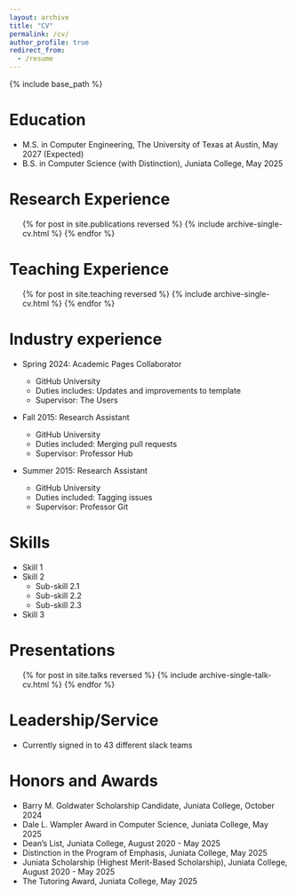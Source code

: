 ```yaml
---
layout: archive
title: "CV"
permalink: /cv/
author_profile: true
redirect_from:
  - /resume
---
```


{% include base_path %}

Education
======
* M.S. in Computer Engineering, The University of Texas at Austin, May 2027 (Expected)
* B.S. in Computer Science (with Distinction), Juniata College, May 2025

Research Experience
======
  <ul>{% for post in site.publications reversed %}
    {% include archive-single-cv.html %}
  {% endfor %}</ul>

Teaching Experience
======
  <ul>{% for post in site.teaching reversed %}
    {% include archive-single-cv.html %}
  {% endfor %}</ul>

Industry experience
======
* Spring 2024: Academic Pages Collaborator
  * GitHub University
  * Duties includes: Updates and improvements to template
  * Supervisor: The Users

* Fall 2015: Research Assistant
  * GitHub University
  * Duties included: Merging pull requests
  * Supervisor: Professor Hub

* Summer 2015: Research Assistant
  * GitHub University
  * Duties included: Tagging issues
  * Supervisor: Professor Git
  
Skills
======
* Skill 1
* Skill 2
  * Sub-skill 2.1
  * Sub-skill 2.2
  * Sub-skill 2.3
* Skill 3
  
Presentations
======
  <ul>{% for post in site.talks reversed %}
    {% include archive-single-talk-cv.html  %}
  {% endfor %}</ul>
  
Leadership/Service
======
* Currently signed in to 43 different slack teams

Honors and Awards
======
* Barry M. Goldwater Scholarship Candidate, Juniata College, October 2024
* Dale L. Wampler Award in Computer Science, Juniata College, May 2025
* Dean’s List, Juniata College, August 2020 - May 2025
* Distinction in the Program of Emphasis, Juniata College, May 2025
* Juniata Scholarship (Highest Merit-Based Scholarship), Juniata College, August 2020 - May 2025
* The Tutoring Award, Juniata College, May 2025

